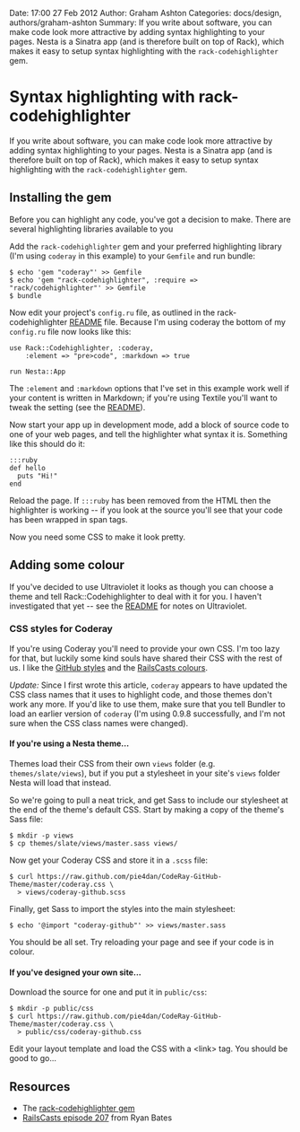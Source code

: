 Date: 17:00 27 Feb 2012
Author: Graham Ashton
Categories: docs/design, authors/graham-ashton
Summary: If you write about software, you can make code look more attractive by adding syntax highlighting to your pages. Nesta is a Sinatra app (and is therefore built on top of Rack), which makes it easy to setup syntax highlighting with the `rack-codehighlighter` gem.

# Syntax highlighting with rack-codehighlighter

If you write about software, you can make code look more attractive by
adding syntax highlighting to your pages. Nesta is a Sinatra app (and is
therefore built on top of Rack), which makes it easy to setup syntax
highlighting with the `rack-codehighlighter` gem.

## Installing the gem

Before you can highlight any code, you've got a decision to make. There
are several highlighting libraries available to you

Add the `rack-codehighlighter` gem and your preferred highlighting
library (I'm using `coderay` in this example) to your `Gemfile` and run
bundle:

    $ echo 'gem "coderay"' >> Gemfile
    $ echo 'gem "rack-codehighlighter", :require => "rack/codehighlighter"' >> Gemfile
    $ bundle

Now edit your project's `config.ru` file, as outlined in the
rack-codehighlighter [README][] file. Because I'm using coderay the
bottom of my `config.ru` file now looks like this:

    use Rack::Codehighlighter, :coderay,
        :element => "pre>code", :markdown => true

    run Nesta::App

The `:element` and `:markdown` options that I've set in this example
work well if your content is written in Markdown; if you're using
Textile you'll want to tweak the setting (see the [README][]).

[README]: https://github.com/wbzyl/rack-codehighlighter/blob/master/README.md

Now start your app up in development mode, add a block of source code to
one of your web pages, and tell the highlighter what syntax it is.
Something like this should do it:

    :::ruby
    def hello
      puts "Hi!"
    end

Reload the page. If `:::ruby` has been removed from the HTML then the
highlighter is working -- if you look at the source you'll see that your
code has been wrapped in span tags.

Now you need some CSS to make it look pretty.

## Adding some colour

If you've decided to use Ultraviolet it looks as though you can choose a
theme and tell Rack::Codehighlighter to deal with it for you. I haven't
investigated that yet -- see the [README][] for notes on Ultraviolet.

### CSS styles for Coderay

If you're using Coderay you'll need to provide your own CSS. I'm too
lazy for that, but luckily some kind souls have shared their CSS with
the rest of us. I like the [GitHub styles][] and the [RailsCasts
colours][railscast].

*Update:* Since I first wrote this article, `coderay` appears to have
updated the CSS class names that it uses to highlight code, and those
themes don't work any more. If you'd like to use them, make sure that
you tell Bundler to load an earlier version of `coderay` (I'm using
0.9.8 successfully, and I'm not sure when the CSS class names were
changed).

#### If you're using a Nesta theme...

Themes load their CSS from their own `views` folder (e.g.
`themes/slate/views`), but if you put a stylesheet in your site's
`views` folder Nesta will load that instead.

So we're going to pull a neat trick, and get Sass to include our
stylesheet at the end of the theme's default CSS. Start by making a copy
of the theme's Sass file:

    $ mkdir -p views
    $ cp themes/slate/views/master.sass views/

Now get your Coderay CSS and store it in a `.scss` file:

    $ curl https://raw.github.com/pie4dan/CodeRay-GitHub-Theme/master/coderay.css \ 
      > views/coderay-github.scss

Finally, get Sass to import the styles into the main stylesheet:

    $ echo '@import "coderay-github"' >> views/master.sass

You should be all set. Try reloading your page and see if your code is
in colour.

#### If you've designed your own site...

Download the source for one and put it in `public/css`:

    $ mkdir -p public/css
    $ curl https://raw.github.com/pie4dan/CodeRay-GitHub-Theme/master/coderay.css \ 
      > public/css/coderay-github.css

[GitHub styles]: https://github.com/pie4dan/CodeRay-GitHub-Theme

Edit your layout template and load the CSS with a &lt;link&gt; tag. You
should be good to go...

## Resources

* The [rack-codehighlighter gem][gem]
* [RailsCasts episode 207][railscast] from Ryan Bates

[gem]: https://github.com/wbzyl/rack-codehighlighter
[railscast]: http://railscasts.com/episodes/207-syntax-highlighting
